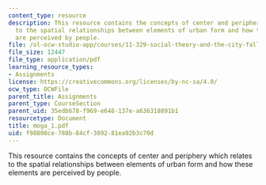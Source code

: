 ```yaml
---
content_type: resource
description: This resource contains the concepts of center and periphery which relates
  to the spatial relationships between elements of urban form and how these elements
  are perceived by people.
file: /ol-ocw-studio-app/courses/11-329-social-theory-and-the-city-fall-2005/f98800ce788b84cf309281ea92b3c70d_moga_1.pdf
file_size: 12447
file_type: application/pdf
learning_resource_types:
- Assignments
license: https://creativecommons.org/licenses/by-nc-sa/4.0/
ocw_type: OCWFile
parent_title: Assignments
parent_type: CourseSection
parent_uid: 35edb678-f969-e648-137e-a636318891b1
resourcetype: Document
title: moga_1.pdf
uid: f98800ce-788b-84cf-3092-81ea92b3c70d
---
```

This resource contains the concepts of center and periphery which relates to the spatial relationships between elements of urban form and how these elements are perceived by people.